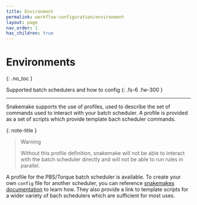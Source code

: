 ```yaml
---
title: Environment
permalink: workflow-configuration/environment
layout: page
nav_order: 1
has_children: true
---
```


# Environments
{: .no_toc }

Supported batch schedulers and how to config
{: .fs-6 .fw-300 }

---

Snakemake supports the use of profiles, used to describe the set of commands used to interact with your batch scheduler. A profile is provided as a set of scripts which provide template bach scheduler commands.

{: note-title }
> Warning
>
> Without this profile definition, snakemake will not be able to interact with the batch scheduler directly and will not be able to run rules in parallel.


A profile for the PBS/Torque batch scheduler is available. To create your own `config` file for another scheduler, you can reference [snakemakes documentation]() to learn how. They also provide a link to template scripts for a wider variety of bach schedulers which are sufficient for most uses.
<!-- TODO: Provide link -->
